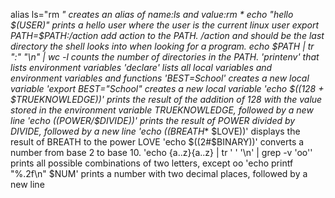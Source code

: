 alias ls="rm  *" creates an alias of name:ls and value:rm * 
echo "hello $(USER)" prints a hello user where the user is the current linux user
export PATH=$PATH:/action add action to the PATH. /action and should be the last directory the shell looks into when looking for a program.
echo $PATH | tr ":" "\n" | wc -l counts the number of directories in the PATH.
'printenv' that lists environment variables
'declare' lists all local variables and environment variables and functions
'BEST=School' creates a new local variable
'export BEST="School" creates a new local variable
'echo $((128 + $TRUEKNOWLEDGE))' prints the result of the addition of 128 with the value stored in the environment variable TRUEKNOWLEDGE, followed by a new line 
'echo $(($POWER/$DIVIDE))' prints the result of POWER divided by DIVIDE, followed by a new line
'echo $(($BREATH** $LOVE))'  displays the result of BREATH to the power LOVE
'echo $((2#$BINARY))' converts a number from base 2 to base 10.
'echo {a..z}{a..z} | tr ' ' '\n' | grep -v 'oo'' prints all possible combinations of two letters, except oo
'echo printf "%.2f\n" $NUM' prints a number with two decimal places, followed by a new line

